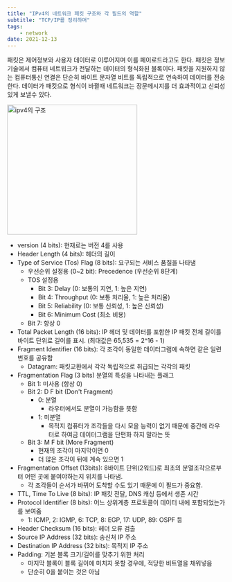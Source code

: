 ```yaml
---
title: "IPv4의 네트워크 패킷 구조와 각 필드의 역할"
subtitle: "TCP/IP를 정리하며"
tags:
    - network
date: 2021-12-13
---
```

패킷은 제어정보와 사용자 데이터로 이루어지며 이를 페이로드라고도 한다.
패킷은 정보기술에서 컴퓨터 네트워크가 전달하는 데이터의 형식화된 블록이다.
패킷을 지원하지 않는 컴퓨터통신 연결은 단순히 바이트 문자열 비트를 독립적으로 연속하여 데이터를 전송한다.
데이터가 패킷으로 형식이 바뀔때 네트워크는 장문메시지를 더 효과적이고 신뢰성있게 보낼수 있다.

<img src="https://user-images.githubusercontent.com/34048253/145793779-2da05d3e-8fe2-4803-b593-cd03b82453d4.jpeg" width=300  alt="ipv4의 구조" />

- version (4 bits): 현재로는 버전 4를 사용
- Header Length (4 bits): 헤더의 길이
- Type of Service (Tos) Flag (8 bits): 요구되는 서비스 품질을 나타냄
  - 우선순위 설정용 (0~2 bit): Precedence (우선순위 8단계)
  - TOS 설정용
    - Bit 3: Delay (0: 보통의 지연, 1: 높은 지연)
    - Bit 4: Throughput (0: 보통 처리율, 1: 높은 처리율)
    - Bit 5: Reliability (0: 보통 신뢰성, 1: 높은 신뢰성)
    - Bit 6: Minimum Cost (최소 비용)
  - Bit 7: 항상 0
- Total Packet Length (16 bits): IP 헤더 및 데이터를 포함한 IP 패킷 전체 길이를 바이트 단위로 길이를 표시. (최대값은 65,535 = 2^16 - 1)
- Fragment Identifier (16 bits): 각 조각이 동일한 데이터그램에 속하면 같은 일련번호를 공유함
  - Datagram: 패킷교환에서 각각 독립적으로 취급되는 각각의 패킷
- Fragmentation Flag (3 bits) 분열의 특성을 나타내는 플래그
  - Bit 1: 미사용 (항상 0)
  - Bit 2: D F bit (Don't Fragment)
    - 0: 분열
      - 라우터에서도 분열이 가능함을 뜻함
    - 1: 미분열
      - 목적지 컴퓨터가 조각들을 다시 모을 능력이 없기 때문에 중간에 라우터로 하여금 데이터그램을 단편화 하지 말라는 뜻
  - Bit 3: M F bit (More Fragment)
    - 현재의 조각이 마지막이면 0
    - 더 많은 조각이 뒤에 계속 있으면 1
- Fragmentation Offset (13bits): 8바이트 단위(2워드)로 최초의 분열조각으로부터 어떤 곳에 붙여야하는지 위치를 나타냄.
  - 각 조각들이 순서가 바뀌어 도착할 수도 있기 때문에 이 필드가 중요함.
- TTL, Time To Live (8 bits): IP 패킷 전달, DNS 캐싱 등에서 생존 시간
- Protocol Identifier (8 bits): 어느 상위계층 프로토콜이 데이터 내에 포함되었는가를 보여줌
  - 1: ICMP, 2: IGMP, 6: TCP, 8: EGP, 17: UDP, 89: OSPF 등
- Header Checksum (16 bits): 헤더 오류 검출
- Source IP Address (32 bits): 송신처 IP 주소
- Destination IP Address (32 bits): 목적지 IP 주소
- Padding: 기본 블록 크기/길이를 맞추기 위한 처리
  - 마지막 블록이 블록 길이에 미치지 못할 경우에, 적당한 비트열을 채워넣음
  - 단순히 0을 붙이는 것은 아님
